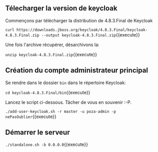 ## Télecharger la version de keycloak

Commençons par télécharger la distribution de 4.8.3.Final de Keycloak 

`curl https://downloads.jboss.org/keycloak/4.8.3.Final/keycloak-4.8.3.Final.zip --output keycloak-4.8.3.Final.zip`{{execute}}

Une fois l'archive récupérer, désarchivons la:

`unzip keycloak-4.8.3.Final.zip`{{execute}}

## Création du compte administrateur principal

Se rendre dans le dossier `bin` dans le répertoire Keycloak:

`cd keycloak-4.8.3.Final/bin`{{execute}}

Lancez le script ci-dessous. Tâcher de vous en souvenir :-P. 

`./add-user-keycloak.sh -r master -u poza-admin -p nePasOublier`{{execute}}

## Démarrer le serveur

`./standalone.sh -b 0.0.0.0`{{execute}}